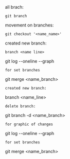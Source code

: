all brach:

```
git branch
```

movement on branches:

```
git checkout '<name_name>'
```

created new branch:
```
branch <name line>
```
git log --oneline --graph
```
for set branches
```
git merge <name_branch>
```
created new branch:
```
branch <name_line>
```
delete branch:
```
git branch -d <name_branch>
```
for graphic of changes

```
git log --oneline --graph
```
for set branches
```
git merge <name_branch>
```

